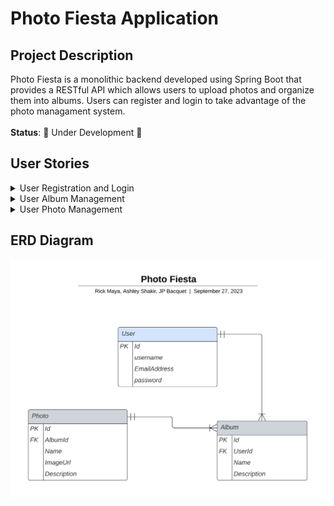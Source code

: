 # Photo Fiesta Application
## Project Description
Photo Fiesta is a monolithic backend developed using Spring Boot that provides a RESTful API which allows users to upload photos and organize them into albums. Users can register and login to take advantage of the photo managament system. <br> <br>
**Status**: :construction: Under Development :construction:
## User Stories
<details>
  <summary>User Registration and Login</summary>
  <strong>User Story</strong>: As a new user, I want to be able to register for an account with an email and password. <br>
  <strong>Acceptance Criteria</strong>: Given I am a new user when I register my account is created then I have secure access to my account. <br> <br>
  <strong>User Story</strong>: As a registered user, I want to be able to login to my account securely. <br> 
  <strong>Acceptance Criteria</strong>: Given I am a registered user when I login with my correct email and password then I have access to the application features. <br> <br>

</details>
<details>
  <summary>User Album Management</summary>
  <strong>User Story</strong>: As a logged in user, I want to create a new album so that I can organize my photos. <br>
  <strong>Acceptance Criteria</strong>: Given I am a logged in user, when I create a new album, then it is added to my photo album collection. <br> <br>
  <strong>User Story</strong>: As a logged in user, I want to edit the title and description of an album so that I can modify it. <br>
  <strong>Acceptance Criteria</strong>: Given I am a logged in user, when I edit the title and description of an album, then the album is updated. <br> <br>
  <strong>User Story</strong>: As a logged in user, I want to delete an album that is no longer needed. <br>
  <strong>Acceptance Criteria</strong>: Given I am a logged in user, When I delete an album, Then the album is deleted. <br> <br>
  <strong>User Story</strong>: As a logged in user, I want to view one or  all of my albums. <br>
  <strong>Acceptance Criteria</strong>: Given a list of albums is available, when I want to view my albums, then the list of albums is displayed. <br>
  <strong>Acceptance Criteria</strong>: Given a list of albums is available, when I want to view a specific album, then the correct album is displayed. <br> <br>
</details>
<details>
  <summary>User Photo Management</summary>
  <strong>User Story</strong>: As a logged in user, I want to be able to add a photo to an album.<br>
  <strong>Acceptance Criteria</strong>: Given I am logged in user, when I add a photo to an album, then the photo is added. <br> <br>
  
  <strong>User Story</strong>: As a logged in user, I want to be able to delete a photo from an album.<br>
  <strong>Acceptance Criteria</strong>: Given I am a logged in user, When I delete a photo from an album, Then the photo is deleted. <br> <br>

  <strong>User Story</strong>: As a logged in user, I want to be able to update the album that the photo is in. <br>
  <strong>Acceptance Criteria</strong>: Given I am a logged in user, When I update a photo from an album, Then the photo is updated. <br> <br>

  <strong>User Story</strong>: As a logged in user, I want to edit the title and description of a photo so that I can modify it. <br>
  <strong>Acceptance Criteria</strong>: Given I am a logged in user, When I edit  the title and description of a photo, Then the photo is updated. <br><br>

  <strong>User Story</strong>: As a logged in user, I want to view one or all photos in an album.<br>
  <strong>Acceptance Criteria</strong>: Given a list of photos is available in the specified album, When I want to view all photos, Then all of the photos are displayed<br>
  <strong>Acceptance Criteria</strong>: Given a list of photos is available in the specified album, When I want view a specific photo, Then the correct photo is displayed.<br> <br>
</details>

## ERD Diagram
![ERD Diagram Image](./erd-diagram.png)


